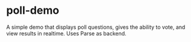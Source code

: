 # poll-demo
A simple demo that displays poll questions, gives the ability to vote, and view results in realtime. Uses Parse as backend.


